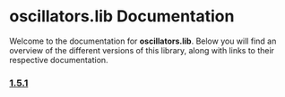 # oscillators.lib Documentation

Welcome to the documentation for **oscillators.lib**. Below you will find an overview of the different versions of this library, along with links to their respective documentation.

### [1.5.1](./1.5.1/doc.md)
